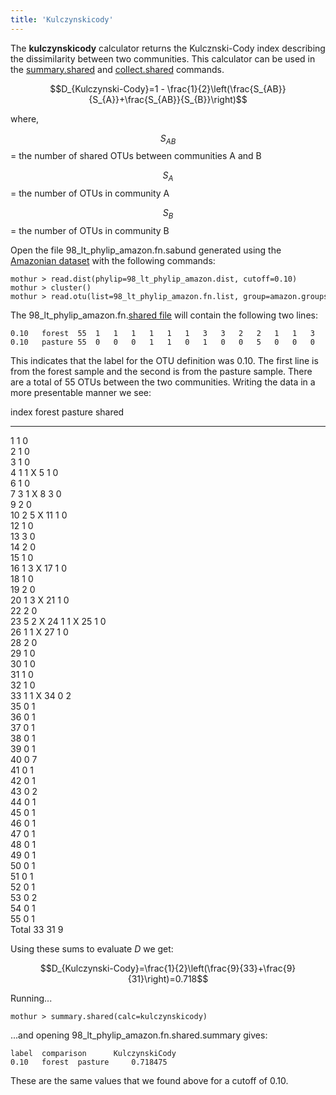 ```yaml
---
title: 'Kulczynskicody'
---
```

The **kulczynskicody** calculator returns the
Kulcznski-Cody index describing the dissimilarity between two
communities. This calculator can be used in the
[summary.shared](summary.shared) and
[collect.shared](collect.shared) commands.

$$D_{Kulczynski-Cody}=1 - \frac{1}{2}\left(\frac{S_{AB}}{S_{A}}+\frac{S_{AB}}{S_{B}}\right)$$

where,

$$S_{AB}$$ = the number of shared OTUs between communities A and B

$$S_{A}$$ = the number of OTUs in community A

$$S_{B}$$ = the number of OTUs in community B

Open the file 98\_lt\_phylip\_amazon.fn.sabund generated using the [
Amazonian dataset](Media:AmazonData.zip) with the following
commands:

    mothur > read.dist(phylip=98_lt_phylip_amazon.dist, cutoff=0.10)
    mothur > cluster()
    mothur > read.otu(list=98_lt_phylip_amazon.fn.list, group=amazon.groups, label=0.10)

The 98\_lt\_phylip\_amazon.fn.[shared file](shared_file) will
contain the following two lines:

    0.10   forest  55  1   1   1   1   1   1   3   3   2   2   1   1   3   2   1   1   1   1   2   1   1   2   5   1   1   1   1   2   1   1   1   1   1   0   0   0   0   0   0   0   0   0   0   0   0   0   0   0   0   0   0   0   0   0   0   
    0.10   pasture 55  0   0   0   1   1   0   1   0   0   5   0   0   0   0   0   2   0   0   0   3   0   0   2   1   0   1   0   0   0   0   0   0   1   2   1   1   1   1   1   7   1   1   2   1   1   1   1   1   1   1   1   1   2   1   1   

This indicates that the label for the OTU definition was 0.10. The first
line is from the forest sample and the second is from the pasture
sample. There are a total of 55 OTUs between the two communities.
Writing the data in a more presentable manner we see:

  index   forest   pasture   shared
  ------- -------- --------- --------
  1       1        0         
  2       1        0         
  3       1        0         
  4       1        1         X
  5       1        0         
  6       1        0         
  7       3        1         X
  8       3        0         
  9       2        0         
  10      2        5         X
  11      1        0         
  12      1        0         
  13      3        0         
  14      2        0         
  15      1        0         
  16      1        3         X
  17      1        0         
  18      1        0         
  19      2        0         
  20      1        3         X
  21      1        0         
  22      2        0         
  23      5        2         X
  24      1        1         X
  25      1        0         
  26      1        1         X
  27      1        0         
  28      2        0         
  29      1        0         
  30      1        0         
  31      1        0         
  32      1        0         
  33      1        1         X
  34      0        2         
  35      0        1         
  36      0        1         
  37      0        1         
  38      0        1         
  39      0        1         
  40      0        7         
  41      0        1         
  42      0        1         
  43      0        2         
  44      0        1         
  45      0        1         
  46      0        1         
  47      0        1         
  48      0        1         
  49      0        1         
  50      0        1         
  51      0        1         
  52      0        1         
  53      0        2         
  54      0        1         
  55      0        1         
  Total   33       31        9

Using these sums to evaluate <i>D</i> we get:

$$D_{Kulczynski-Cody}=\frac{1}{2}\left(\frac{9}{33}+\frac{9}{31}\right)=0.718$$

Running\...

    mothur > summary.shared(calc=kulczynskicody)

\...and opening 98\_lt\_phylip\_amazon.fn.shared.summary gives:

    label  comparison      KulczynskiCody
    0.10   forest  pasture     0.718475

These are the same values that we found above for a cutoff of 0.10.
